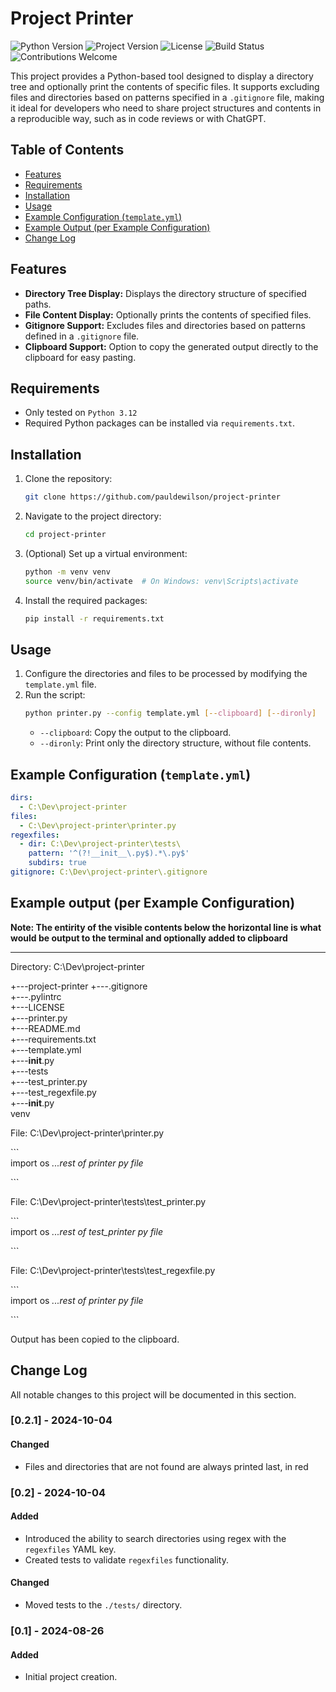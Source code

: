# Project Printer

![Python Version](https://img.shields.io/badge/python-3.12-blue)
![Project Version](https://img.shields.io/badge/version-0.2.1-orange)
![License](https://img.shields.io/badge/license-MIT-brightgreen)
![Build Status](https://img.shields.io/badge/build-passing-brightgreen)
![Contributions Welcome](https://img.shields.io/badge/contributions-welcome-brightgreen)

This project provides a Python-based tool designed to display a directory tree and optionally print the contents of specific files. It supports excluding files and directories based on patterns specified in a `.gitignore` file, making it ideal for developers who need to share project structures and contents in a reproducible way, such as in code reviews or with ChatGPT.

## Table of Contents

- [Features](#features)
- [Requirements](#requirements)
- [Installation](#installation)
- [Usage](#usage)
- [Example Configuration (`template.yml`)](#example-configuration-projyml)
- [Example Output (per Example Configuration)](#example-output-per-example-configuration)
- [Change Log](#change-log)

## Features
- **Directory Tree Display:** Displays the directory structure of specified paths.
- **File Content Display:** Optionally prints the contents of specified files.
- **Gitignore Support:** Excludes files and directories based on patterns defined in a `.gitignore` file.
- **Clipboard Support:** Option to copy the generated output directly to the clipboard for easy pasting.

## Requirements
- Only tested on `Python 3.12`
- Required Python packages can be installed via `requirements.txt`.

## Installation
1. Clone the repository:
    ```sh
    git clone https://github.com/pauldewilson/project-printer
    ```
2. Navigate to the project directory:
    ```sh
    cd project-printer
    ```
3. (Optional) Set up a virtual environment:
    ```sh
    python -m venv venv
    source venv/bin/activate  # On Windows: venv\Scripts\activate
    ```
4. Install the required packages:
    ```sh
    pip install -r requirements.txt
    ```

## Usage
1. Configure the directories and files to be processed by modifying the `template.yml` file.
2. Run the script:
    ```sh
    python printer.py --config template.yml [--clipboard] [--dironly]
    ```
    - `--clipboard`: Copy the output to the clipboard.
    - `--dironly`: Print only the directory structure, without file contents.

## Example Configuration (`template.yml`)
```yaml
dirs:
  - C:\Dev\project-printer
files:
  - C:\Dev\project-printer\printer.py
regexfiles:
  - dir: C:\Dev\project-printer\tests\
    pattern: '^(?!__init__\.py$).*\.py$'
    subdirs: true
gitignore: C:\Dev\project-printer\.gitignore
```

## Example output (per Example Configuration)
**Note: The entirity of the visible contents below the horizontal line is what would be output to the terminal and optionally added to clipboard**
<hr>

Directory: C:\Dev\project-printer

+---project-printer
    +---.gitignore<br>
    +---.pylintrc<br>
    +---LICENSE<br>
    +---printer.py<br>
    +---README.md<br>
    +---requirements.txt<br>
    +---template.yml<br>
    +---__init__.py<br>
    +---tests<br>
        +---test_printer.py<br>
        +---test_regexfile.py<br>
        +---__init__.py<br>
venv

File: C:\Dev\project-printer\printer.py

\`\`\`<br>
import os
*...rest of printer py file*

\`\`\`

File: C:\Dev\project-printer\tests\test_printer.py

\`\`\`<br>
import os
*...rest of test_printer py file*

\`\`\`

File: C:\Dev\project-printer\tests\test_regexfile.py

\`\`\`<br>
import os
*...rest of printer py file*

\`\`\`

Output has been copied to the clipboard.

## Change Log

All notable changes to this project will be documented in this section.

### [0.2.1] - 2024-10-04

#### Changed
- Files and directories that are not found are always printed last, in red

### [0.2] - 2024-10-04

#### Added
- Introduced the ability to search directories using regex with the `regexfiles` YAML key.
- Created tests to validate `regexfiles` functionality.

#### Changed
- Moved tests to the `./tests/` directory.

### [0.1] - 2024-08-26

#### Added
- Initial project creation.
